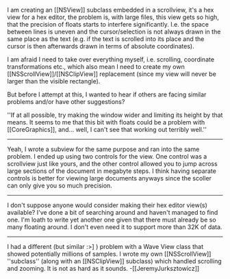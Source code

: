 I am creating an [[NSView]] subclass embedded in a scrollview, it's a hex view for a hex editor, the problem is, with large files, this view gets so high, that the precision of floats starts to interfere significantly. I.e. the space between lines is uneven and the cursor/selection is not always drawn in the same place as the text (e.g. if the text is scrolled into its place and the cursor is then afterwards drawn in terms of absolute coordinates).

I am afraid I need to take over everything myself, i.e. scrolling, coordinate transformations etc., which also mean I need to create my own [[NSScrollView]]/[[NSClipView]] replacement (since my view will never be larger than the visible rectangle).

But before I attempt at this, I wanted to hear if others are facing similar problems and/or have other suggestions?

''If at all possible, try making the window wider and limiting its height by that means. It seems to me that this bit with floats could be a problem with [[CoreGraphics]], and... well, I can't see that working out terribly well.''

----

Yeah, I wrote a subview for the same purpose and ran into the same problem. I ended up using two controls for the view. One control was a scrollview just like yours, and the other control allowed you to jump across large sections of the document in megabyte steps. I think having separate controls is better for viewing large documents anyways since the scoller can only give you so much precision. 

----

I don't suppose anyone would consider making their hex editor view(s) available?  I've done a bit of searching around and haven't managed to find one.  I'm loath to write yet another one given that there must already be so many floating around.  I don't even need it to support more than 32K of data.

----

I had a different (but similar :>] ) problem with a Wave View class that showed potentially millions of samples. I wrote my own [[NSScrollView]] ''subclass'' (along with an [[NSClipView]] subclass) which handled scrolling and zooming. It is not as hard as it sounds. -[[JeremyJurksztowicz]]